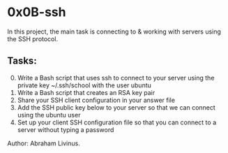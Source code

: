 # 0x0B-ssh

In this project, the main task is connecting to & working
with servers using the SSH protocol.

## Tasks:

0. Write a Bash script that uses ssh to connect to your server using the private
key ~/.ssh/school with the user ubuntu
1. Write a Bash script that creates an RSA key pair
2. Share your SSH client configuration in your answer file
3. Add the SSH public key below to your server so that we can connect
using the ubuntu user
4. Set up your client SSH configuration file so that you can connect
to a server without typing a password

Author: Abraham Livinus.
